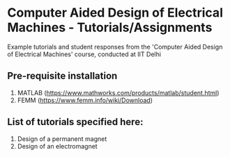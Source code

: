 # Computer Aided Design of Electrical Machines - Tutorials/Assignments
Example tutorials and student responses from the 'Computer Aided Design of Electrical Machines' course, conducted at IIT Delhi 

## Pre-requisite installation
1. MATLAB (https://www.mathworks.com/products/matlab/student.html)
2. FEMM (https://www.femm.info/wiki/Download)

## List of tutorials specified here: 
1. Design of a permanent magnet
2. Design of an electromagnet
